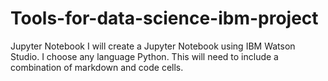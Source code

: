 # Tools-for-data-science-ibm-project
Jupyter Notebook
I will create a Jupyter Notebook using IBM Watson Studio. I choose any language Python. This will need to include a combination of markdown and code cells.
